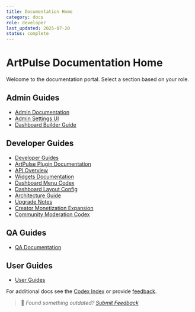 ```yaml
---
title: Documentation Home
category: docs
role: developer
last_updated: 2025-07-20
status: complete
---
```


# ArtPulse Documentation Home

Welcome to the documentation portal. Select a section based on your role.

## Admin Guides
- [Admin Documentation](admin/README.md)
- [Admin Settings UI](admin/admin-settings-ui.md)
- [Dashboard Builder Guide](widgets/widget-matrix-reference.md)

## Developer Guides
- [Developer Guides](developer/README.md)
- [ArtPulse Plugin Documentation](ArtPulse_Plugin_Documentation.md)
- [API Overview](api/README.md)
- [Widgets Documentation](widgets/README.md)
- [Dashboard Menu Codex](dashboard-menu-codex.md)
- [Dashboard Layout Config](dashboard-layout-config.md)
- [Architecture Guide](architecture/dev-structure.md)
- [Upgrade Notes](upgrade-notes.md)
- [Creator Monetization Expansion](guides/developer/creator-monetization-expansion.md)
- [Community Moderation Codex](guides/developer/community-moderation-codex.md)

## QA Guides
- [QA Documentation](qa/README.md)

## User Guides
- [User Guides](user/README.md)

For additional docs see the [Codex Index](codex_index.md) or provide [feedback](feedback.md).

> 💬 *Found something outdated? [Submit Feedback](feedback.md)*
